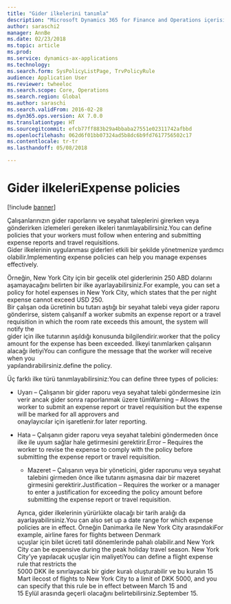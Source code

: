 ```yaml
---
title: "Gider ilkelerini tanımla"
description: "Microsoft Dynamics 365 for Finance and Operations içerisinde gider raporları ve seyahat talepleri girerken ve gönderirken çalışanlarınızın izlemesi gereken gider ilkelerini tanımlayabilirsiniz."
author: saraschi2
manager: AnnBe
ms.date: 02/23/2018
ms.topic: article
ms.prod: 
ms.service: dynamics-ax-applications
ms.technology: 
ms.search.form: SysPolicyListPage, TrvPolicyRule
audience: Application User
ms.reviewer: twheeloc
ms.search.scope: Core, Operations
ms.search.region: Global
ms.author: saraschi
ms.search.validFrom: 2016-02-28
ms.dyn365.ops.version: AX 7.0.0
ms.translationtype: HT
ms.sourcegitcommit: efcb77ff883b29a4bbaba27551e02311742afbbd
ms.openlocfilehash: 062d6f01bb07324ad5b8dc6b9fd7617756502c17
ms.contentlocale: tr-tr
ms.lasthandoff: 05/08/2018

---
```


# <a name="expense-policies"></a><span data-ttu-id="36a3b-103">Gider ilkeleri</span><span class="sxs-lookup"><span data-stu-id="36a3b-103">Expense policies</span></span>

[!include [banner](../includes/banner.md)]

<span data-ttu-id="36a3b-104">Çalışanlarınızın gider raporlarını ve seyahat taleplerini girerken veya gönderirken izlemeleri gereken ilkeleri tanımlayabilirsiniz.</span><span class="sxs-lookup"><span data-stu-id="36a3b-104">You can define policies that your workers must follow when entering and submitting expense reports and travel requisitions.</span></span>         
<span data-ttu-id="36a3b-105">Gider ilkelerinin uygulanması giderleri etkili bir şekilde yönetmenize yardımcı olabilir.</span><span class="sxs-lookup"><span data-stu-id="36a3b-105">Implementing expense policies can help you manage expenses effectively.</span></span>         

<span data-ttu-id="36a3b-106">Örneğin, New York City için bir gecelik otel giderlerinin 250 ABD dolarını aşamayacağını belirten bir ilke ayarlayabilirsiniz.</span><span class="sxs-lookup"><span data-stu-id="36a3b-106">For example, you can set a policy for hotel expenses in New York City, which states that the per night expense cannot exceed USD 250.</span></span>       
<span data-ttu-id="36a3b-107">Bir çalışan oda ücretinin bu tutarı aştığı bir seyahat talebi veya gider raporu gönderirse, sistem çalışanı</span><span class="sxs-lookup"><span data-stu-id="36a3b-107">If a worker submits an expense report or a travel requisition in which the room rate exceeds this amount, the system will notify the</span></span>        
<span data-ttu-id="36a3b-108">gider için ilke tutarının aşıldığı konusunda bilgilendirir.</span><span class="sxs-lookup"><span data-stu-id="36a3b-108">worker that the policy amount for the expense has been exceeded.</span></span> <span data-ttu-id="36a3b-109">İlkeyi tanımlarken çalışanın alacağı iletiyi</span><span class="sxs-lookup"><span data-stu-id="36a3b-109">You can configure the message that the worker will receive when you</span></span>        
<span data-ttu-id="36a3b-110">yapılandırabilirsiniz.</span><span class="sxs-lookup"><span data-stu-id="36a3b-110">define the policy.</span></span>      
        
<span data-ttu-id="36a3b-111">Üç farklı ilke türü tanımlayabilirsiniz:</span><span class="sxs-lookup"><span data-stu-id="36a3b-111">You can define three types of policies:</span></span>         
        
- <span data-ttu-id="36a3b-112">Uyarı – Çalışanın bir gider raporu veya seyahat talebi göndermesine izin verir ancak gider sonra raporlanmak üzere tüm</span><span class="sxs-lookup"><span data-stu-id="36a3b-112">Warning – Allows the worker to submit an expense report or travel requisition but the expense will be marked for all approvers and</span></span>        
  <span data-ttu-id="36a3b-113">onaylayıcılar için işaretlenir.</span><span class="sxs-lookup"><span data-stu-id="36a3b-113">for later reporting.</span></span>        

- <span data-ttu-id="36a3b-114">Hata – Çalışanın gider raporu veya seyahat talebini göndermeden önce ilke ile uyum sağlar hale getirmesini gerektirir.</span><span class="sxs-lookup"><span data-stu-id="36a3b-114">Error – Requires the worker to revise the expense to comply with the policy before submitting the expense report or travel requisition.</span></span>       
 
  - <span data-ttu-id="36a3b-115">Mazeret – Çalışanın veya bir yöneticini, gider raporunu veya seyahat talebini girmeden önce ilke tutarını aşmasına dair bir mazeret girmesini gerektirir.</span><span class="sxs-lookup"><span data-stu-id="36a3b-115">Justification – Requires the worker or a manager to enter a justification for exceeding the policy amount before submitting the expense report or travel requisition.</span></span>        
 
  <span data-ttu-id="36a3b-116">Ayrıca, gider ilkelerinin yürürlükte olacağı bir tarih aralığı da ayarlayabilirsiniz.</span><span class="sxs-lookup"><span data-stu-id="36a3b-116">You can also set up a date range for which expense policies are in effect.</span></span> <span data-ttu-id="36a3b-117">Örneğin Danimarka ile New York City arasındaki</span><span class="sxs-lookup"><span data-stu-id="36a3b-117">For example, airline fares for flights between Denmark</span></span>      
  <span data-ttu-id="36a3b-118">uçuşlar için bilet ücreti tatil dönemlerinde pahalı olabilir.</span><span class="sxs-lookup"><span data-stu-id="36a3b-118">and New York City can be expensive during the peak holiday travel season.</span></span> <span data-ttu-id="36a3b-119">New York City'ye yapılacak uçuşlar için maliyeti</span><span class="sxs-lookup"><span data-stu-id="36a3b-119">You can define a flight expense rule that restricts the</span></span>      
  <span data-ttu-id="36a3b-120">5000 DKK ile sınırlayacak bir gider kuralı oluşturabilir ve bu kuralın 15 Mart ile</span><span class="sxs-lookup"><span data-stu-id="36a3b-120">cost of flights to New York City to a limit of DKK 5000, and you can specify that this rule be in effect between March 15 and</span></span>      
  <span data-ttu-id="36a3b-121">15 Eylül arasında geçerli olacağını belirtebilirsiniz.</span><span class="sxs-lookup"><span data-stu-id="36a3b-121">September 15.</span></span>

